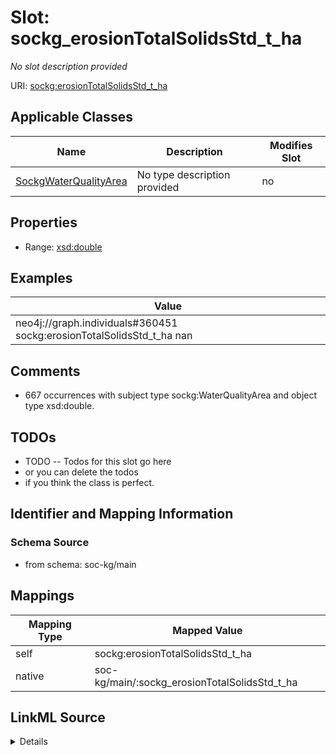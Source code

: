 

# Slot: sockg_erosionTotalSolidsStd_t_ha


_No slot description provided_





URI: [sockg:erosionTotalSolidsStd_t_ha](http://www.semanticweb.org/sockg/ontologies/2024/0/soil-carbon-ontology/erosionTotalSolidsStd_t_ha)



<!-- no inheritance hierarchy -->





## Applicable Classes

| Name | Description | Modifies Slot |
| --- | --- | --- |
| [SockgWaterQualityArea](../classes/SockgWaterQualityArea.md) | No type description provided |  no  |







## Properties

* Range: [xsd:double](http://www.w3.org/2001/XMLSchema#double)






## Examples

| Value |
| --- |
| neo4j://graph.individuals#360451 sockg:erosionTotalSolidsStd_t_ha nan |

## Comments

* 667 occurrences with subject type sockg:WaterQualityArea and object type xsd:double.

## TODOs

* TODO -- Todos for this slot go here
* or you can delete the todos
* if you think the class is perfect.

## Identifier and Mapping Information







### Schema Source


* from schema: soc-kg/main




## Mappings

| Mapping Type | Mapped Value |
| ---  | ---  |
| self | sockg:erosionTotalSolidsStd_t_ha |
| native | soc-kg/main/:sockg_erosionTotalSolidsStd_t_ha |




## LinkML Source

<details>
```yaml
name: sockg_erosionTotalSolidsStd_t_ha
description: No slot description provided
todos:
- TODO -- Todos for this slot go here
- or you can delete the todos
- if you think the class is perfect.
comments:
- 667 occurrences with subject type sockg:WaterQualityArea and object type xsd:double.
examples:
- value: neo4j://graph.individuals#360451 sockg:erosionTotalSolidsStd_t_ha nan
from_schema: soc-kg/main
rank: 1000
slot_uri: sockg:erosionTotalSolidsStd_t_ha
alias: sockg_erosionTotalSolidsStd_t_ha
domain_of:
- sockg_WaterQualityArea
range: double

```
</details>